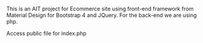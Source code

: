 This is an AIT project for Ecommerce site using front-end framework from Material Design for Bootstrap 4 and JQuery. For the back-end we are using php.

Access public file for index.php
